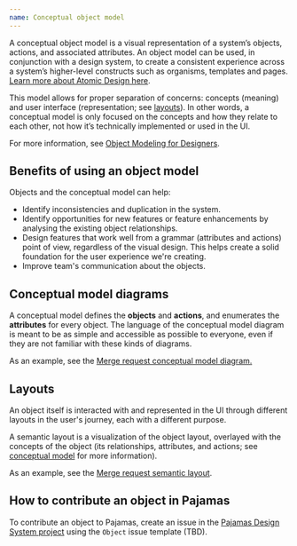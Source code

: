 ```yaml
---
name: Conceptual object model
---
```


A conceptual object model is a visual representation of a system’s objects, actions, and associated attributes. An object model can be used, in conjunction with a design system, to create a consistent experience across a system’s higher-level constructs such as organisms, templates and pages. [Learn more about Atomic Design here](https://bradfrost.com/blog/post/atomic-web-design/).

This model allows for proper separation of concerns: concepts (meaning) and user interface (representation; see [layouts](#layouts)).
In other words, a conceptual model is only focused on the concepts and how they relate to each other, not how it’s technically implemented or used in the UI.

For more information, see [Object Modeling for Designers](https://medium.com/@hpadkisson/object-modeling-for-designers-an-introduction-7871bdcf8baf).

## Benefits of using an object model

Objects and the conceptual model can help:

* Identify inconsistencies and duplication in the system.
* Identify opportunities for new features or feature enhancements by analysing the existing object relationships.
* Design features that work well from a grammar (attributes and actions) point of view, regardless of the visual design. This helps create a solid foundation for the user experience we're creating.
* Improve team's communication about the objects.

## Conceptual model diagrams

A conceptual model defines the **objects** and **actions**, and enumerates the **attributes** for every object.
The language of the conceptual model diagram is meant to be as simple and accessible as possible to everyone, even if they are not familiar with these kinds of diagrams. 

As an example, see the [Merge request conceptual model diagram.](/objects/merge-request#conceptual-model)

## Layouts

An object itself is interacted with and represented in the UI through different layouts in the user's journey, each with a different purpose. 

A semantic layout is a visualization of the object layout, overlayed with the concepts of the object (its relationships, attributes, and actions; see [conceptual model](#conceptual-model-diagrams) for more information).

As an example, see the [Merge request semantic layout](/objects/merge-request#layouts).

## How to contribute an object in Pajamas

To contribute an object to Pajamas, create an issue in the [Pajamas Design System project](https://gitlab.com/gitlab-org/gitlab-services/design.gitlab.com) using the `Object` issue template (TBD).
